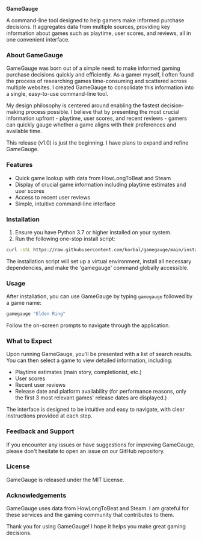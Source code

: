 **GameGauge**

A command-line tool designed to help gamers make informed purchase decisions.
It aggregates data from multiple sources, providing key information about games such as playtime, user scores, and reviews, all in one convenient interface.

### About GameGauge

GameGauge was born out of a simple need: to make informed gaming purchase decisions quickly and efficiently. As a gamer myself, I often found the process of researching games time-consuming and scattered across multiple websites. I created GameGauge to consolidate this information into a single, easy-to-use command-line tool.

My design philosophy is centered around enabling the fastest decision-making process possible. I believe that by presenting the most crucial information upfront - playtime, user scores, and recent reviews - gamers can quickly gauge whether a game aligns with their preferences and available time.

This release (v1.0) is just the beginning. I have plans to expand and refine GameGauge.

### Features

* Quick game lookup with data from HowLongToBeat and Steam
* Display of crucial game information including playtime estimates and user scores
* Access to recent user reviews
* Simple, intuitive command-line interface

### Installation

1. Ensure you have Python 3.7 or higher installed on your system.
2. Run the following one-stop install script:

```bash
curl -sSL https://raw.githubusercontent.com/korbal/gamegauge/main/install.sh | bash
```

The installation script will set up a virtual environment, install all necessary dependencies, and make the 'gamegauge' command globally accessible.

### Usage

After installation, you can use GameGauge by typing `gamegauge` followed by a game name:

```bash
gamegauge "Elden Ring"
```

Follow the on-screen prompts to navigate through the application.

### What to Expect

Upon running GameGauge, you'll be presented with a list of search results. You can then select a game to view detailed information, including:

* Playtime estimates (main story, completionist, etc.)
* User scores
* Recent user reviews
* Release date and platform availability (for performance reasons, only the first 3 most relevant games' release dates are displayed.)

The interface is designed to be intuitive and easy to navigate, with clear instructions provided at each step.

### Feedback and Support

If you encounter any issues or have suggestions for improving GameGauge, please don't hesitate to open an issue on our GitHub repository.

### License

GameGauge is released under the MIT License.

### Acknowledgements

GameGauge uses data from HowLongToBeat and Steam. I am grateful for these services and the gaming community that contributes to them.

Thank you for using GameGauge! I hope it helps you make great gaming decisions.